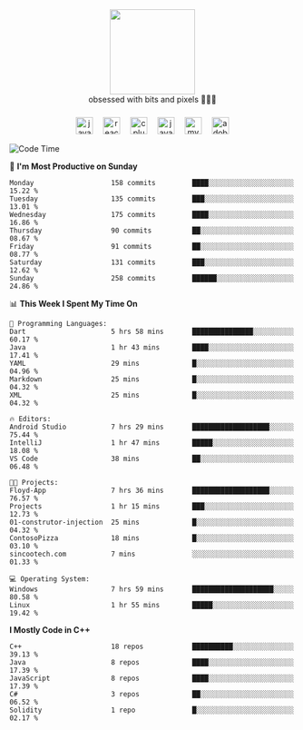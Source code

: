 


  <div align="center">
    
   <img src = "https://i.postimg.cc/W1R4TF4j/d6kpuve-c97567cf-518b-4b86-a271-5c89d88d22f7.gif"  width=150px height=150px />
 </div>

<div align="center">
  obsessed with bits and pixels 🧑‍💻🎨
</div>

  ###
<div align="center">
 <img src="https://cdn.jsdelivr.net/gh/devicons/devicon/icons/javascript/javascript-original.svg" height="30" alt="javascript logo"  />
  <img width="10" />
  <img src="https://cdn.jsdelivr.net/gh/devicons/devicon/icons/react/react-original.svg" height="30" alt="react logo"  />
  <img width="10" />
   <!--<img src="https://cdn.jsdelivr.net/gh/devicons/devicon/icons/nodejs/nodejs-original.svg" height="30" alt="nodejs logo"  />
  <img width="10" />
 <img src="https://cdn.jsdelivr.net/gh/devicons/devicon/icons/flutter/flutter-original.svg" height="30" alt="flutter logo"  />
 <img width="10" />-->
  <img src="https://cdn.jsdelivr.net/gh/devicons/devicon/icons/cplusplus/cplusplus-original.svg" height="30" alt="cpluplus logo"  />
  <img width="10" />
  <img src="https://cdn.jsdelivr.net/gh/devicons/devicon/icons/java/java-original.svg" height="30" alt="java logo"  />
  <img width="10" />
  <img src="https://skillicons.dev/icons?i=mysql" height="30" alt="mysql logo"  />
  <img width="10" />
  <img src="https://skillicons.dev/icons?i=pr" height="30" alt="adobepremierepro logo"  />
</div>

<!--START_SECTION:waka-->
![Code Time](http://img.shields.io/badge/Code%20Time-269%20hrs%2059%20mins-blue)

📅 **I'm Most Productive on Sunday** 

```text
Monday                   158 commits         ████░░░░░░░░░░░░░░░░░░░░░   15.22 % 
Tuesday                  135 commits         ███░░░░░░░░░░░░░░░░░░░░░░   13.01 % 
Wednesday                175 commits         ████░░░░░░░░░░░░░░░░░░░░░   16.86 % 
Thursday                 90 commits          ██░░░░░░░░░░░░░░░░░░░░░░░   08.67 % 
Friday                   91 commits          ██░░░░░░░░░░░░░░░░░░░░░░░   08.77 % 
Saturday                 131 commits         ███░░░░░░░░░░░░░░░░░░░░░░   12.62 % 
Sunday                   258 commits         ██████░░░░░░░░░░░░░░░░░░░   24.86 % 
```


📊 **This Week I Spent My Time On** 

```text
💬 Programming Languages: 
Dart                     5 hrs 58 mins       ███████████████░░░░░░░░░░   60.17 % 
Java                     1 hr 43 mins        ████░░░░░░░░░░░░░░░░░░░░░   17.41 % 
YAML                     29 mins             █░░░░░░░░░░░░░░░░░░░░░░░░   04.96 % 
Markdown                 25 mins             █░░░░░░░░░░░░░░░░░░░░░░░░   04.32 % 
XML                      25 mins             █░░░░░░░░░░░░░░░░░░░░░░░░   04.32 % 

🔥 Editors: 
Android Studio           7 hrs 29 mins       ███████████████████░░░░░░   75.44 % 
IntelliJ                 1 hr 47 mins        █████░░░░░░░░░░░░░░░░░░░░   18.08 % 
VS Code                  38 mins             ██░░░░░░░░░░░░░░░░░░░░░░░   06.48 % 

🐱‍💻 Projects: 
Floyd-App                7 hrs 36 mins       ███████████████████░░░░░░   76.57 % 
Projects                 1 hr 15 mins        ███░░░░░░░░░░░░░░░░░░░░░░   12.73 % 
01-construtor-injection  25 mins             █░░░░░░░░░░░░░░░░░░░░░░░░   04.32 % 
ContosoPizza             18 mins             █░░░░░░░░░░░░░░░░░░░░░░░░   03.10 % 
sincootech.com           7 mins              ░░░░░░░░░░░░░░░░░░░░░░░░░   01.33 % 

💻 Operating System: 
Windows                  7 hrs 59 mins       ████████████████████░░░░░   80.58 % 
Linux                    1 hr 55 mins        █████░░░░░░░░░░░░░░░░░░░░   19.42 % 
```

**I Mostly Code in C++** 

```text
C++                      18 repos            ██████████░░░░░░░░░░░░░░░   39.13 % 
Java                     8 repos             ████░░░░░░░░░░░░░░░░░░░░░   17.39 % 
JavaScript               8 repos             ████░░░░░░░░░░░░░░░░░░░░░   17.39 % 
C#                       3 repos             ██░░░░░░░░░░░░░░░░░░░░░░░   06.52 % 
Solidity                 1 repo              █░░░░░░░░░░░░░░░░░░░░░░░░   02.17 % 
```




<!--END_SECTION:waka-->
